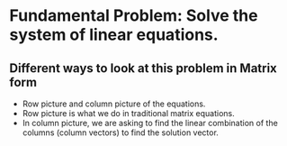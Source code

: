 # Fundamental Problem: Solve the system of linear equations.


## Different ways to look at this problem in Matrix form
- Row picture and column picture of the equations.
- Row picture is what we do in traditional matrix equations.
- In column picture, we are asking to find the linear combination of the columns (column vectors) to find the solution vector. 
